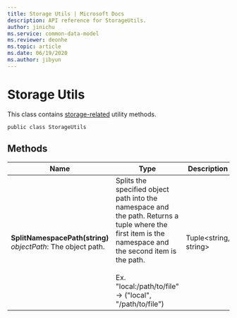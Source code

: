 ```yaml
---
title: Storage Utils | Microsoft Docs
description: API reference for StorageUtils.
author: jinichu
ms.service: common-data-model
ms.reviewer: deonhe 
ms.topic: article
ms.date: 06/19/2020
ms.author: jibyun
---
```


# Storage Utils

This class contains [storage-related](../storage/storage.md) utility methods.

```
public class StorageUtils
```

## Methods
|Name|Type|Description|
|---|---|---|
|**SplitNamespacePath(string)**<br/>*objectPath*: The object path.<br/>|Splits the specified object path into the namespace and the path. Returns a tuple where the first item is the namespace and the second item is the path.<br/><br/>Ex. "local:/path/to/file" -> ("local", "/path/to/file")|Tuple\<string, string>|